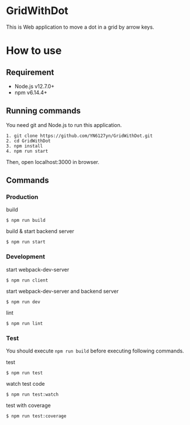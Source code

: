 # GridWithDot
This is Web application to move a dot in a grid by arrow keys.

# How to use

## Requirement

- Node.js v12.7.0+
- npm v6.14.4+

## Running commands

You need git and Node.js to run this application.

```
1. git clone https://github.com/YN6127yn/GridWithDot.git
2. cd GridWithDot
3. npm install
4. npm run start
```

Then, open localhost:3000 in browser.

## Commands

### Production

build
```
$ npm run build
```

build & start backend server
```
$ npm run start
```

### Development

start webpack-dev-server
```
$ npm run client
```

start webpack-dev-server and backend server
```
$ npm run dev
```

lint
```
$ npm run lint
```

### Test

You should execute `npm run build` before executing following commands.

test
```
$ npm run test
```

watch test code
```
$ npm run test:watch
```

test with coverage
```
$ npm run test:coverage
```
